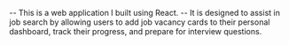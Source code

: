-- This is a web application I built using React. 
-- It is designed to assist in job search by allowing users to add job vacancy cards to their personal dashboard, track their progress, and prepare for interview questions.
